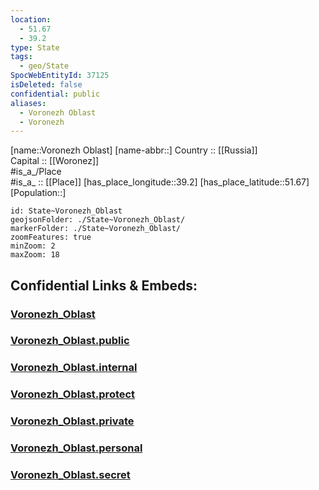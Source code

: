 ```yaml
---
location:
  - 51.67
  - 39.2
type: State
tags:
  - geo/State
SpocWebEntityId: 37125
isDeleted: false
confidential: public
aliases:
  - Voronezh Oblast
  - Voronezh 
---
```

[name::Voronezh Oblast] 
[name-abbr::] 
Country :: [[Russia]]  
Capital :: [[Woronez]]  
#is_a_/Place  
#is_a_ :: [[Place]] 
[has_place_longitude::39.2] 
[has_place_latitude::51.67] 
[Population::] 



```leaflet
id: State~Voronezh_Oblast
geojsonFolder: ./State~Voronezh_Oblast/
markerFolder: ./State~Voronezh_Oblast/
zoomFeatures: true 
minZoom: 2 
maxZoom: 18
```


## Confidential Links & Embeds: 

### [Voronezh_Oblast](/_Standards/Earth/Continent/Europe/Europe~East/Russia/Russia~Central/Voronezh_Oblast.md) 

### [Voronezh_Oblast.public](/_public/Earth/Continent/Europe/Europe~East/Russia/Russia~Central/Voronezh_Oblast.public.md) 

### [Voronezh_Oblast.internal](/_internal/Earth/Continent/Europe/Europe~East/Russia/Russia~Central/Voronezh_Oblast.internal.md) 

### [Voronezh_Oblast.protect](/_protect/Earth/Continent/Europe/Europe~East/Russia/Russia~Central/Voronezh_Oblast.protect.md) 

### [Voronezh_Oblast.private](/_private/Earth/Continent/Europe/Europe~East/Russia/Russia~Central/Voronezh_Oblast.private.md) 

### [Voronezh_Oblast.personal](/_personal/Earth/Continent/Europe/Europe~East/Russia/Russia~Central/Voronezh_Oblast.personal.md) 

### [Voronezh_Oblast.secret](/_secret/Earth/Continent/Europe/Europe~East/Russia/Russia~Central/Voronezh_Oblast.secret.md)

